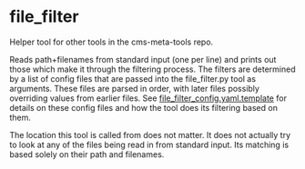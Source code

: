 # file_filter

Helper tool for other tools in the cms-meta-tools repo.

Reads path+filenames from standard input (one per line) and prints out those which
make it through the filtering process. The filters are determined by a list of
config files that are passed into the file_filter.py tool as arguments. These
files are parsed in order, with later files possibly overriding values from
earlier files. See [file_filter_config.yaml.template](file_filter_config.yaml.template)
for details on these config files and how the tool does its filtering based
on them.

The location this tool is called from does not matter. It does not actually try to
look at any of the files being read in from standard input. Its matching is based solely
on their path and filenames.

